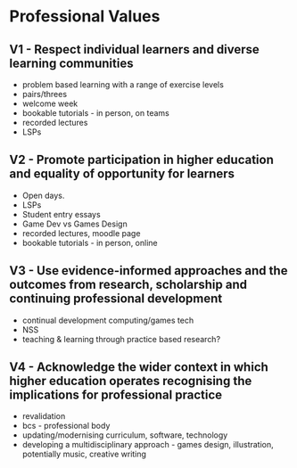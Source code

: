 # Professional Values

## V1 - Respect individual learners and diverse learning communities

* problem based learning with a range of exercise levels
* pairs/threes
* welcome week
* bookable tutorials - in person, on teams
* recorded lectures
* LSPs
## V2 - Promote participation in higher education and equality of opportunity for learners

* Open days.
* LSPs
* Student entry essays
* Game Dev vs Games Design
* recorded lectures, moodle page
* bookable tutorials - in person, online

## V3 - Use evidence-informed approaches and the outcomes from research, scholarship and continuing professional development

* continual development computing/games tech
* NSS
* teaching & learning through practice based research?

## V4 - Acknowledge the wider context in which higher education operates recognising the implications for professional practice

* revalidation
* bcs - professional body
* updating/modernising curriculum, software, technology
* developing a multidisciplinary approach - games design, illustration, potentially music, creative writing